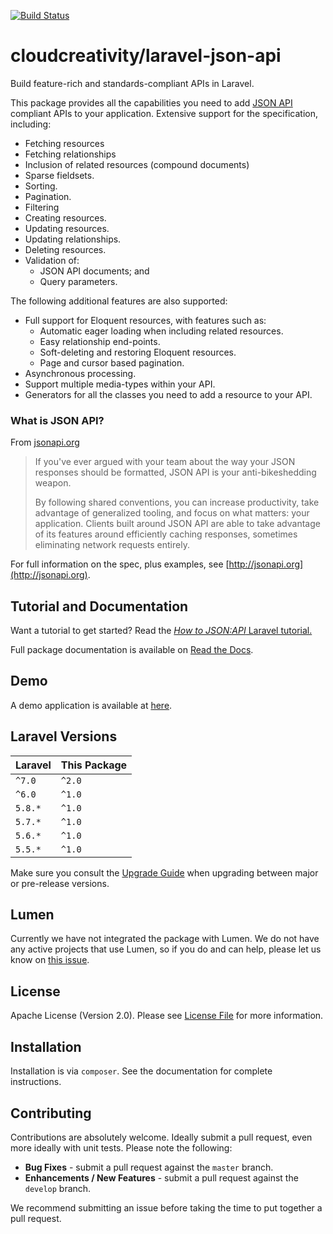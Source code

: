 [![Build Status](https://travis-ci.org/cloudcreativity/laravel-json-api.svg?branch=master)](https://travis-ci.org/cloudcreativity/laravel-json-api)

# cloudcreativity/laravel-json-api

Build feature-rich and standards-compliant APIs in Laravel.

This package provides all the capabilities you need to add [JSON API](http://jsonapi.org)
compliant APIs to your application. Extensive support for the specification, including:

- Fetching resources
- Fetching relationships
- Inclusion of related resources (compound documents)
- Sparse fieldsets.
- Sorting.
- Pagination.
- Filtering
- Creating resources.
- Updating resources.
- Updating relationships.
- Deleting resources.
- Validation of:
  - JSON API documents; and
  - Query parameters.

The following additional features are also supported:

- Full support for Eloquent resources, with features such as:
  - Automatic eager loading when including related resources.
  - Easy relationship end-points.
  - Soft-deleting and restoring Eloquent resources.
  - Page and cursor based pagination.
- Asynchronous processing.
- Support multiple media-types within your API.
- Generators for all the classes you need to add a resource to your API.

### What is JSON API?

From [jsonapi.org](http://jsonapi.org)

> If you've ever argued with your team about the way your JSON responses should be formatted, JSON API is your
anti-bikeshedding weapon.
>
> By following shared conventions, you can increase productivity, take advantage of generalized tooling, and focus
on what matters: your application. Clients built around JSON API are able to take advantage of its features around
efficiently caching responses, sometimes eliminating network requests entirely.

For full information on the spec, plus examples, see [http://jsonapi.org](http://jsonapi.org).

## Tutorial and Documentation

Want a tutorial to get started? Read the
[*How to JSON:API* Laravel tutorial.](https://howtojsonapi.com/laravel.html)

Full package documentation is available on
[Read the Docs](http://laravel-json-api.readthedocs.io/en/latest/).

## Demo

A demo application is available at [here](https://github.com/cloudcreativity/demo-laravel-json-api).

## Laravel Versions

| Laravel | This Package |
| --- | --- |
| `^7.0` | `^2.0` |
| `^6.0` | `^1.0` |
| `5.8.*` | `^1.0` |
| `5.7.*` | `^1.0` |
| `5.6.*` | `^1.0` |
| `5.5.*` | `^1.0` |

Make sure you consult the [Upgrade Guide](http://laravel-json-api.readthedocs.io/en/latest/upgrade/)
when upgrading between major or pre-release versions.

## Lumen

Currently we have not integrated the package with Lumen. We do not have any active projects that use Lumen,
so if you do and can help, please let us know on
[this issue](https://github.com/cloudcreativity/laravel-json-api/issues/61).

## License

Apache License (Version 2.0). Please see [License File](LICENSE) for more information.

## Installation

Installation is via `composer`. See the documentation for complete instructions.

## Contributing

Contributions are absolutely welcome. Ideally submit a pull request, even more ideally with unit tests.
Please note the following:

- **Bug Fixes** - submit a pull request against the `master` branch.
- **Enhancements / New Features** - submit a pull request against the `develop` branch.

We recommend submitting an issue before taking the time to put together a pull request.
